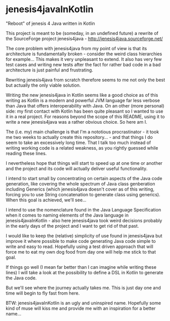 # jenesis4javaInKotlin
"Reboot" of jenesis 4 Java written in Kotlin

This project is meant to be (someday, in an undefined future) a rewrite of the SourceForge project jenesis4java - http://jenesis4java.sourceforge.net/

The core problem with jenesis4java from my point of view is that its architecture is fundamentally broken - consider the weird class hierarchies for example... This makes it very unpleasant to extend. It also has very few test cases and writing new tests after the fact for rather bad code in a bad architecture is just painful and frustrating.

Rewriting jenesis4java from scratch therefore seems to me not only the best but actually the only viable solution.

Writing the new jenesis4java in Kotlin seems like a good choice as of this writing as Kotlin is a modern and powerful JVM language far less verbose than Java that offers interoperability with Java. On an other (more personal) side: my first contact with Kotlin has been quite pleasant so I wanted to use it in a real project. For reasons beyond the scope of this README, using it to write a new jenesis4java was a rather obvious choice. So here am I.

The (i.e. my) main challenge is that I'm a nototious procrastinator - it took me two weeks to actually create this repository... - and that things I do seem to take an excessively long time. That I talk too much instead of writing working code is a related weakness, as you rightly guessed while reading these lines.

I nevertheless hope that things will start to speed up at one time or another and the project and its code will actually deliver useful functionality.

I intend to start small by concentrating on certain aspects of the Java code generation, like covering the whole spectrum of Java class genberation including Generics (which jenesis4java doesn't cover as of this writing, forcing you to use String concatenation to generate class using generics). When this goal is achieved, we'll see...

I intend to use the nomenclature found in the Java Language Specification when it comes to naming elements of the Java language in  jenesis4javaInKotlin - also here jenesis4java took weird decisions probably in the early days of the project and I want to get rid of that past.

I would like to keep the (relative) simplicity of use found in jenesis4java but improve it where possible to make code generating Java code simple to write and easy to read. Hopefully using a test driven approach that will force me to eat my own dog food from day one will help me stick to that goal.

If things go well (I mean far better than I can imagine while writing these lines) I will take a look at the possibility to define a DSL in Kotlin to generate the Java code.

But we'll see where the journey actually takes me. This is just day one and time will begin to fly fast from here.

BTW: jenesis4javaInKotlin is an ugly and uninspired name. Hopefully some kind of muse will kiss me and provide me with an inspiration for a better name...
